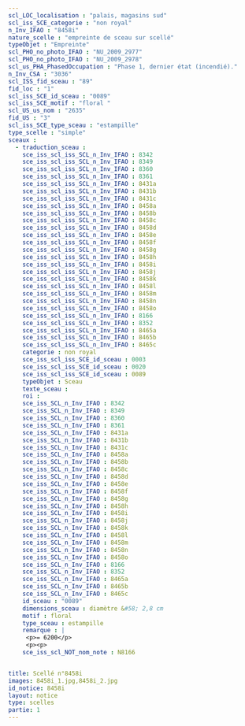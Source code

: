 ```yaml
---
scl_LOC_localisation : "palais, magasins sud"
scl_iss_SCE_categorie : "non royal"
n_Inv_IFAO : "8458i"
nature_scelle : "empreinte de sceau sur scellé"
typeObjet : "Empreinte"
scl_PHO_no_photo_IFAO : "NU_2009_2977"
scl_PHO_no_photo_IFAO : "NU_2009_2978"
scl_us_PHA_PhasedOccupation : "Phase 1, dernier état (incendié)."
n_Inv_CSA : "3036"
scl_ISS_fid_sceau : "89"
fid_loc : "1"
scl_iss_SCE_id_sceau : "0089"
scl_iss_SCE_motif : "floral "
scl_US_us_nom : "2635"
fid_US : "3"
scl_iss_SCE_type_sceau : "estampille"
type_scelle : "simple"
sceaux :
  - traduction_sceau : 
    sce_iss_scl_iss_SCL_n_Inv_IFAO : 8342
    sce_iss_scl_iss_SCL_n_Inv_IFAO : 8349
    sce_iss_scl_iss_SCL_n_Inv_IFAO : 8360
    sce_iss_scl_iss_SCL_n_Inv_IFAO : 8361
    sce_iss_scl_iss_SCL_n_Inv_IFAO : 8431a
    sce_iss_scl_iss_SCL_n_Inv_IFAO : 8431b
    sce_iss_scl_iss_SCL_n_Inv_IFAO : 8431c
    sce_iss_scl_iss_SCL_n_Inv_IFAO : 8458a
    sce_iss_scl_iss_SCL_n_Inv_IFAO : 8458b
    sce_iss_scl_iss_SCL_n_Inv_IFAO : 8458c
    sce_iss_scl_iss_SCL_n_Inv_IFAO : 8458d
    sce_iss_scl_iss_SCL_n_Inv_IFAO : 8458e
    sce_iss_scl_iss_SCL_n_Inv_IFAO : 8458f
    sce_iss_scl_iss_SCL_n_Inv_IFAO : 8458g
    sce_iss_scl_iss_SCL_n_Inv_IFAO : 8458h
    sce_iss_scl_iss_SCL_n_Inv_IFAO : 8458i
    sce_iss_scl_iss_SCL_n_Inv_IFAO : 8458j
    sce_iss_scl_iss_SCL_n_Inv_IFAO : 8458k
    sce_iss_scl_iss_SCL_n_Inv_IFAO : 8458l
    sce_iss_scl_iss_SCL_n_Inv_IFAO : 8458m
    sce_iss_scl_iss_SCL_n_Inv_IFAO : 8458n
    sce_iss_scl_iss_SCL_n_Inv_IFAO : 8458o
    sce_iss_scl_iss_SCL_n_Inv_IFAO : 8166
    sce_iss_scl_iss_SCL_n_Inv_IFAO : 8352
    sce_iss_scl_iss_SCL_n_Inv_IFAO : 8465a
    sce_iss_scl_iss_SCL_n_Inv_IFAO : 8465b
    sce_iss_scl_iss_SCL_n_Inv_IFAO : 8465c
    categorie : non royal
    sce_iss_scl_iss_SCE_id_sceau : 0003
    sce_iss_scl_iss_SCE_id_sceau : 0020
    sce_iss_scl_iss_SCE_id_sceau : 0089
    typeObjet : Sceau
    texte_sceau : 
    roi : 
    sce_iss_SCL_n_Inv_IFAO : 8342
    sce_iss_SCL_n_Inv_IFAO : 8349
    sce_iss_SCL_n_Inv_IFAO : 8360
    sce_iss_SCL_n_Inv_IFAO : 8361
    sce_iss_SCL_n_Inv_IFAO : 8431a
    sce_iss_SCL_n_Inv_IFAO : 8431b
    sce_iss_SCL_n_Inv_IFAO : 8431c
    sce_iss_SCL_n_Inv_IFAO : 8458a
    sce_iss_SCL_n_Inv_IFAO : 8458b
    sce_iss_SCL_n_Inv_IFAO : 8458c
    sce_iss_SCL_n_Inv_IFAO : 8458d
    sce_iss_SCL_n_Inv_IFAO : 8458e
    sce_iss_SCL_n_Inv_IFAO : 8458f
    sce_iss_SCL_n_Inv_IFAO : 8458g
    sce_iss_SCL_n_Inv_IFAO : 8458h
    sce_iss_SCL_n_Inv_IFAO : 8458i
    sce_iss_SCL_n_Inv_IFAO : 8458j
    sce_iss_SCL_n_Inv_IFAO : 8458k
    sce_iss_SCL_n_Inv_IFAO : 8458l
    sce_iss_SCL_n_Inv_IFAO : 8458m
    sce_iss_SCL_n_Inv_IFAO : 8458n
    sce_iss_SCL_n_Inv_IFAO : 8458o
    sce_iss_SCL_n_Inv_IFAO : 8166
    sce_iss_SCL_n_Inv_IFAO : 8352
    sce_iss_SCL_n_Inv_IFAO : 8465a
    sce_iss_SCL_n_Inv_IFAO : 8465b
    sce_iss_SCL_n_Inv_IFAO : 8465c
    id_sceau : "0089"
    dimensions_sceau : diamètre &#58; 2,8 cm
    motif : floral 
    type_sceau : estampille
    remarque : |
     <p>= 6200</p>
     <p><p>
    sce_iss_scl_NOT_nom_note : N8166


title: Scellé n°8458i
images: 8458i_1.jpg,8458i_2.jpg
id_notice: 8458i
layout: notice
type: scelles
partie: 1
---
```

